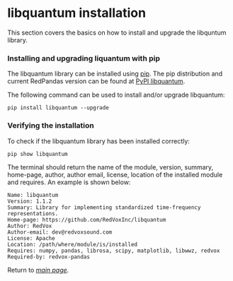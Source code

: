 # libquantum installation
This section covers the basics on how to install and upgrade the libquntum library.

### Installing and upgrading liquantum with pip

The libquantum library can be installed using [pip](https://pip.pypa.io/en/stable/). The pip distribution and current RedPandas 
version can be found at [PyPI libquantum](https://pypi.org/project/libquantum/).

The following command can be used to install and/or upgrade libquantum:

```shell script
pip install libquantum --upgrade
```

### Verifying the installation

To check if the libquantum library has been installed correctly:
```shell script
pip show libquantum
```
The terminal should return the name of the module, version, summary, home-page, author, author email, license, location of the 
installed module and requires. An example is shown below:

```shell script
Name: libquantum
Version: 1.1.2
Summary: Library for implementing standardized time-frequency representations.
Home-page: https://github.com/RedVoxInc/libquantum
Author: RedVox
Author-email: dev@redvoxsound.com
License: Apache
Location: /path/where/module/is/installed
Requires: numpy, pandas, librosa, scipy, matplotlib, libwwz, redvox
Required-by: redvox-pandas
```

Return to _[main page](https://github.com/RedVoxInc/libquantum)_.